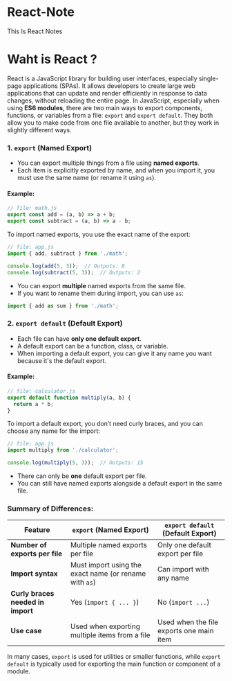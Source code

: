 # React-Note
This Is React Notes
# Waht is React ?
React is a JavaScript library for building user interfaces, especially single-page applications (SPAs). It allows developers to create large web applications that can update and render efficiently in response to data changes, without reloading the entire page.
In JavaScript, especially when using **ES6 modules**, there are two main ways to export components, functions, or variables from a file: `export` and `export default`. They both allow you to make code from one file available to another, but they work in slightly different ways.

### 1. **`export` (Named Export)**
   - You can export multiple things from a file using **named exports**.
   - Each item is explicitly exported by name, and when you import it, you must use the same name (or rename it using `as`).

#### Example:

```js
// file: math.js
export const add = (a, b) => a + b;
export const subtract = (a, b) => a - b;
```

To import named exports, you use the exact name of the export:

```js
// file: app.js
import { add, subtract } from './math';

console.log(add(5, 3));  // Outputs: 8
console.log(subtract(5, 3));  // Outputs: 2
```

- You can export **multiple** named exports from the same file.
- If you want to rename them during import, you can use `as`:

```js
import { add as sum } from './math';
```

### 2. **`export default` (Default Export)**
   - Each file can have **only one default export**.
   - A default export can be a function, class, or variable.
   - When importing a default export, you can give it any name you want because it's the default export.

#### Example:

```js
// file: calculator.js
export default function multiply(a, b) {
  return a * b;
}
```

To import a default export, you don’t need curly braces, and you can choose any name for the import:

```js
// file: app.js
import multiply from './calculator';

console.log(multiply(5, 3));  // Outputs: 15
```

- There can only be **one** default export per file.
- You can still have named exports alongside a default export in the same file.

### Summary of Differences:

| Feature            | `export` (Named Export)                         | `export default` (Default Export)            |
|--------------------|-------------------------------------------------|---------------------------------------------|
| **Number of exports per file** | Multiple named exports per file                 | Only one default export per file            |
| **Import syntax**  | Must import using the exact name (or rename with `as`) | Can import with any name                    |
| **Curly braces needed in import** | Yes (`import { ... }`)                        | No (`import ...`)                           |
| **Use case**       | Used when exporting multiple items from a file | Used when the file exports one main item    |

In many cases, `export` is used for utilities or smaller functions, while `export default` is typically used for exporting the main function or component of a module.
